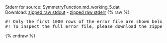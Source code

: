 Stderr for source:  SymmetryFunction.md_working_5.dat   
Download: [zipped raw stdout](SymmetryFunction.md_working_5.dat.plumed_master.stdout.txt.zip) - [zipped raw stderr](SymmetryFunction.md_working_5.dat.plumed_master.stderr.txt.zip) 
{% raw %}
<pre>
#! Only the first 1000 rows of the error file are shown below
#! To inspect the full error file, please download the zipped raw stderr file above
</pre>
{% endraw %}
